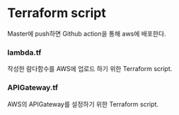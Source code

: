 # Terraform script

Master에 push하면 Github action을 통해 aws에 배포한다.

### lambda.tf

작성한 람다함수를 AWS에 업로드 하기 위한 Terraform script.

### APIGateway.tf

AWS의 APIGateway를 설정하기 위한 Terraform script.